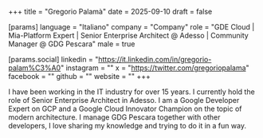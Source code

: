 +++
title = "Gregorio Palamà"
date = 2025-09-10
draft = false

[params]
language = "Italiano"
company = "Company"
role = "GDE Cloud | Mia-Platform Expert | Senior Enterprise Architect @ Adesso | Community Manager @ GDG Pescara"
male = true

[params.social]
linkedin = "https://it.linkedin.com/in/gregorio-palam%C3%A0"
instagram = ""
x = "https://twitter.com/gregoriopalama"
facebook = ""
github = ""
website = ""
+++

I have been working in the IT industry for over 15 years. I currently hold the role of Senior Enterprise Architect in Adesso. I am a Google Developer Expert on GCP and a Google Cloud Innovator Champion on the topic of modern architecture. I manage GDG Pescara together with other developers, I love sharing my knowledge and trying to do it in a fun way.
